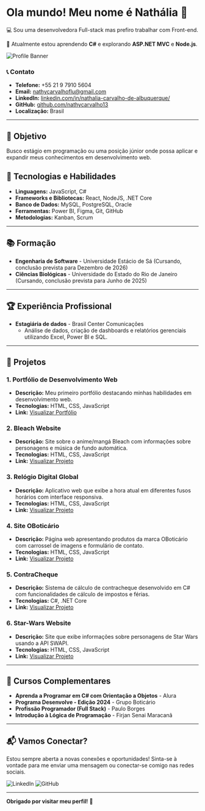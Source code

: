 # Ola mundo! Meu nome é Nathália 👋
💻 Sou uma desenvolvedora Full-stack mas prefiro trabalhar com Front-end.

🌱 Atualmente estou aprendendo **C#** e explorando **ASP.NET MVC** e **Node.js**.

![Profile Banner](https://via.placeholder.com/1200x300?text=Bem-vindo+ao+meu+GitHub)

### 📞 Contato
- **Telefone:** +55 21 9 7910 5604
- **Email:** [nathycarvalhoflu@gmail.com](mailto:nathycarvalhoflu@gmail.com)
- **LinkedIn:** [linkedin.com/in/nathalia-carvalho-de-albuquerque/](https://www.linkedin.com/in/nathalia-carvalho-de-albuquerque/)
- **GitHub:** [github.com/nathycarvalho13](https://github.com/nathycarvalho13)
- **Localização:** Brasil

---

## 🎯 Objetivo

Busco estágio em programação ou uma posição júnior onde possa aplicar e expandir meus conhecimentos em desenvolvimento web.

## 🔧 Tecnologias e Habilidades

- **Linguagens:** JavaScript, C#
- **Frameworks e Bibliotecas:** React, NodeJS, .NET Core
- **Banco de Dados:** MySQL, PostgreSQL, Oracle
- **Ferramentas:** Power BI, Figma, Git, GitHub
- **Metodologias:** Kanban, Scrum

---

## 📚 Formação

- **Engenharia de Software** - Universidade Estácio de Sá (Cursando, conclusão prevista para Dezembro de 2026)
- **Ciências Biológicas** - Universidade do Estado do Rio de Janeiro (Cursando, conclusão prevista para Junho de 2025)

---

## 🏆 Experiência Profissional

- **Estagiária de dados** - Brasil Center Comunicações
  - Análise de dados, criação de dashboards e relatórios gerenciais utilizando Excel, Power BI e SQL.
  

---

## 🚀 Projetos

### 1. **Portfólio de Desenvolvimento Web**
   - **Descrição:** Meu primeiro portfólio destacando minhas habilidades em desenvolvimento web.
   - **Tecnologias:** HTML, CSS, JavaScript
   - **Link:** [Visualizar Portfólio](https://your-portfolio-link.com)

### 2. **Bleach Website**
   - **Descrição:** Site sobre o anime/mangá Bleach com informações sobre personagens e música de fundo automática.
   - **Tecnologias:** HTML, CSS, JavaScript
   - **Link:** [Visualizar Projeto](https://bleach-website.vercel.app/)

### 3. **Relógio Digital Global**
   - **Descrição:** Aplicativo web que exibe a hora atual em diferentes fusos horários com interface responsiva.
   - **Tecnologias:** HTML, CSS, JavaScript
   - **Link:** [Visualizar Projeto](https://relogio-digital-global.vercel.app/)

### 4. **Site OBoticário**
   - **Descrição:** Página web apresentando produtos da marca OBoticário com carrossel de imagens e formulário de contato.
   - **Tecnologias:** HTML, CSS, JavaScript
   - **Link:** [Visualizar Projeto](https://site-o-boticario.vercel.app/)

### 5. **ContraCheque**
   - **Descrição:** Sistema de cálculo de contracheque desenvolvido em C# com funcionalidades de cálculo de impostos e férias.
   - **Tecnologias:** C#, .NET Core
   - **Link:** [Visualizar Projeto](https://github.com/nathycarvalho13/contracheque)

### 6. **Star-Wars Website**
   - **Descrição:** Site que exibe informações sobre personagens de Star Wars usando a API SWAPI.
   - **Tecnologias:** HTML, CSS, JavaScript
   - **Link:** [Visualizar Projeto](https://star-wars-personagens.vercel.app/)

---

## 🏅 Cursos Complementares

- **Aprenda a Programar em C# com Orientação a Objetos** - Alura
- **Programa Desenvolve - Edição 2024** - Grupo Boticário
- **Profissão Programador (Full Stack)** - Paulo Borges
- **Introdução à Lógica de Programação** - Firjan Senai Maracanã

---

## 📬 Vamos Conectar?

Estou sempre aberta a novas conexões e oportunidades! Sinta-se à vontade para me enviar uma mensagem ou conectar-se comigo nas redes sociais.

![LinkedIn](https://img.shields.io/badge/LinkedIn-Connect-brightgreen)
![GitHub](https://img.shields.io/badge/GitHub-View%20My%20Projects-blue)

---

**Obrigado por visitar meu perfil!** 🚀

